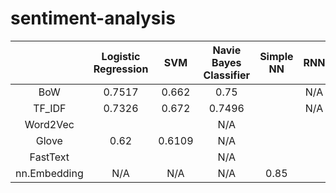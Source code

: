 # sentiment-analysis

|              | Logistic Regression | SVM    | Navie Bayes Classifier | Simple NN | RNN | GRU | LSTM |
| :----------: | :-----------------: | :----: | :--------------------: | :-------: | :-: | :-: | :--: |
| BoW          | 0.7517              | 0.662  | 0.75                   |           | N/A | N/A | N/A  |
| TF_IDF       | 0.7326              | 0.672  | 0.7496                 |           | N/A | N/A | N/A  |
| Word2Vec     |                     |        | N/A                    |           |     |     |      |
| Glove        | 0.62                | 0.6109 | N/A                    |           |     |     |      |
| FastText     |                     |        | N/A                    |           |     |     |      |
| nn.Embedding | N/A                 | N/A    | N/A                    | 0.85      |     |     |      |

